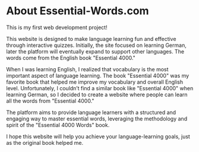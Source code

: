 # About Essential-Words.com

This is my first web development project!

This website is designed to make language learning fun and effective through interactive quizzes. Initially, the site focused on learning German, later the platform will eventually expand to support other languages. The words come from the English book "Essential 4000."

When I was learning English, I realized that vocabulary is the most important aspect of language learning. The book "Essential 4000" was my favorite book that helped me improve my vocabulary and overall English level. Unfortunately, I couldn’t find a similar book like "Essential 4000" when learning German, so I decided to create a website where people can learn all the words from "Essential 4000."

The platform aims to provide language learners with a structured and engaging way to master essential words, leveraging the methodology and spirit of the "Essential 4000 Words" book.

I hope this website will help you achieve your language-learning goals, just as the original book helped me.
